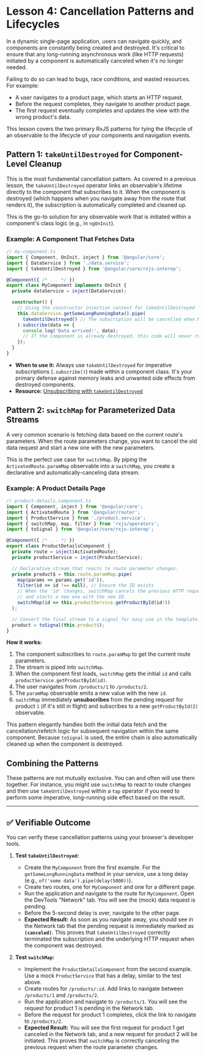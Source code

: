 # Lesson 4: Cancellation Patterns and Lifecycles

In a dynamic single-page application, users can navigate quickly, and components are constantly being created and destroyed. It's critical to ensure that any long-running asynchronous work (like HTTP requests) initiated by a component is automatically canceled when it's no longer needed.

Failing to do so can lead to bugs, race conditions, and wasted resources. For example:
-   A user navigates to a product page, which starts an HTTP request.
-   Before the request completes, they navigate to another product page.
-   The first request eventually completes and updates the view with the wrong product's data.

This lesson covers the two primary RxJS patterns for tying the lifecycle of an observable to the lifecycle of your components and navigation events.

## Pattern 1: `takeUntilDestroyed` for Component-Level Cleanup

This is the most fundamental cancellation pattern. As covered in a previous lesson, the `takeUntilDestroyed` operator links an observable's lifetime directly to the component that subscribes to it. When the component is destroyed (which happens when you navigate away from the route that renders it), the subscription is automatically completed and cleaned up.

This is the go-to solution for any observable work that is initiated within a component's class logic (e.g., in `ngOnInit`).

### Example: A Component That Fetches Data

```typescript
// my-component.ts
import { Component, OnInit, inject } from '@angular/core';
import { DataService } from './data.service';
import { takeUntilDestroyed } from '@angular/core/rxjs-interop';

@Component({ /* ... */ })
export class MyComponent implements OnInit {
  private dataService = inject(DataService);

  constructor() {
    // Using the constructor injection context for takeUntilDestroyed
    this.dataService.getSomeLongRunningData().pipe(
      takeUntilDestroyed() // The subscription will be cancelled when MyComponent is destroyed
    ).subscribe(data => {
      console.log('Data arrived:', data);
      // If the component is already destroyed, this code will never run.
    });
  }
}
```

-   **When to use it:** Always use `takeUntilDestroyed` for imperative subscriptions (`.subscribe()`) made within a component class. It's your primary defense against memory leaks and unwanted side effects from destroyed components.
-   **Resource:** [Unsubscribing with `takeUntilDestroyed`](https://angular.io/guide/rxjs-interop#unsubscribing-with-takeuntildestroyed)

## Pattern 2: `switchMap` for Parameterized Data Streams

A very common scenario is fetching data based on the current route's parameters. When the route parameters change, you want to cancel the old data request and start a new one with the new parameters.

This is the perfect use case for `switchMap`. By piping the `ActivatedRoute.paramMap` observable into a `switchMap`, you create a declarative and automatically-canceling data stream.

### Example: A Product Details Page

```typescript
// product-details.component.ts
import { Component, inject } from '@angular/core';
import { ActivatedRoute } from '@angular/router';
import { ProductService } from './product.service';
import { switchMap, map, filter } from 'rxjs/operators';
import { toSignal } from '@angular/core/rxjs-interop';

@Component({ /* ... */ })
export class ProductDetailsComponent {
  private route = inject(ActivatedRoute);
  private productService = inject(ProductService);

  // Declarative stream that reacts to route parameter changes.
  private product$ = this.route.paramMap.pipe(
    map(params => params.get('id')),
    filter(id => id !== null), // Ensure the ID exists
    // When the 'id' changes, switchMap cancels the previous HTTP request
    // and starts a new one with the new ID.
    switchMap(id => this.productService.getProductById(id!))
  );

  // Convert the final stream to a signal for easy use in the template.
  product = toSignal(this.product$);
}
```

**How it works:**
1.  The component subscribes to `route.paramMap` to get the current route parameters.
2.  The stream is piped into `switchMap`.
3.  When the component first loads, `switchMap` gets the initial `id` and calls `productService.getProductById(id)`.
4.  The user navigates from `/products/1` to `/products/2`.
5.  The `paramMap` observable emits a new value with the new `id`.
6.  `switchMap` immediately **unsubscribes** from the pending request for product `1` (if it's still in flight) and subscribes to a new `getProductById(2)` observable.

This pattern elegantly handles both the initial data fetch and the cancellation/refetch logic for subsequent navigation within the same component. Because `toSignal` is used, the entire chain is also automatically cleaned up when the component is destroyed.

## Combining the Patterns

These patterns are not mutually exclusive. You can and often will use them together. For instance, you might use `switchMap` to react to route changes and then use `takeUntilDestroyed` within a `tap` operator if you need to perform some imperative, long-running side effect based on the result.

---

## ✅ Verifiable Outcome

You can verify these cancellation patterns using your browser's developer tools.

1.  **Test `takeUntilDestroyed`:**
    -   Create the `MyComponent` from the first example. For the `getSomeLongRunningData` method in your service, use a long delay (e.g., `of('some data').pipe(delay(5000))`).
    -   Create two routes, one for `MyComponent` and one for a different page.
    -   Run the application and navigate to the route for `MyComponent`. Open the DevTools "Network" tab. You will see the (mock) data request is pending.
    -   Before the 5-second delay is over, navigate to the other page.
    -   **Expected Result:** As soon as you navigate away, you should see in the Network tab that the pending request is immediately marked as **`(canceled)`**. This proves that `takeUntilDestroyed` correctly terminated the subscription and the underlying HTTP request when the component was destroyed.

2.  **Test `switchMap`:**
    -   Implement the `ProductDetailsComponent` from the second example. Use a mock `ProductService` that has a delay, similar to the test above.
    -   Create routes for `/products/:id`. Add links to navigate between `/products/1` and `/products/2`.
    -   Run the application and navigate to `/products/1`. You will see the request for product 1 is pending in the Network tab.
    -   Before the request for product 1 completes, click the link to navigate to `/products/2`.
    -   **Expected Result:** You will see the first request for product 1 get canceled in the Network tab, and a new request for product 2 will be initiated. This proves that `switchMap` is correctly canceling the previous request when the route parameter changes.